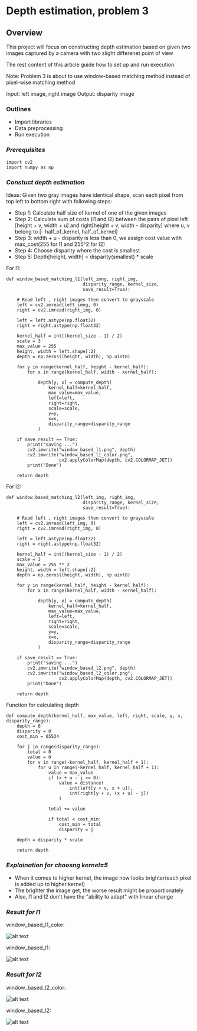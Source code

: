 # Depth estimation, problem 3
## **Overview**
This project will focus on constructing depth estimation based on given two images captured by a camera with two slight differenet point of view

The rest content of this article guide how to set up and run execution

Note: Problem 3 is about to use window-based matching method instead of pixel-wise matching method

Input: left image, right image
Output: disparity image

### **Outlines**
* Import libraries
* Data preprocessing
* Run execution

### *Prerequisites*
```
import cv2
import numpy as np
```
### *Constuct depth estimation*
Ideas:
Given two gray images have identical shape, scan each pixel from top left to bottom right with following steps:

* Step 1: Calculate half size of kernel of one of the given images
* Step 2: Calculate sum of costs (l1 and l2) between the pairs of pixel left [height + v, width + u] and right[height + v, width - disparity] where u, v belong to [- half_of_kernel, half_of_kernel]
* Step 3: width + u - disparity is less than 0, we assign cost value with max_cost(255 for l1 and 255^2 for l2)
* Step 4: Choose disparity where the cost is smallest
* Step 5: Depth[height, width] = disparity(smallest) * scale 

For l1:
```
def window_based_matching_l1(left_imng, right_img,
                             disparity_range, kernel_size,
                             save_result=True):

    # Read left , right images then convert to grayscale
    left = cv2.imread(left_imng, 0)
    right = cv2.imread(right_img, 0)

    left = left.astype(np.float32)
    right = right.astype(np.float32)

    kernel_half = int((kernel_size - 1) / 2)
    scale = 3
    max_value = 255
    height, width = left.shape[:2]
    depth = np.zeros((height, width), np.uint8)

    for y in range(kernel_half, height - kernel_half):
        for x in range(kernel_half, width - kernel_half):

            depth[y, x] = compute_depth(
                kernel_half=kernel_half,
                max_value=max_value,
                left=left,
                right=right,
                scale=scale,
                y=y,
                x=x,
                disparity_range=disparity_range
            )

    if save_result == True:
        print("saving ...")
        cv2.imwrite("window_based_l1.png", depth)
        cv2.imwrite("window_based_l1_color.png",
                    cv2.applyColorMap(depth, cv2.COLORMAP_JET))
        print("Done")

    return depth
```

For l2:
```
def window_based_matching_l2(left_img, right_img,
                             disparity_range, kernel_size,
                             save_result=True):

    # Read left , right images then convert to grayscale
    left = cv2.imread(left_img, 0)
    right = cv2.imread(right_img, 0)

    left = left.astype(np.float32)
    right = right.astype(np.float32)

    kernel_half = int((kernel_size - 1) / 2)
    scale = 3
    max_value = 255 ** 2
    height, width = left.shape[:2]
    depth = np.zeros((height, width), np.uint8)

    for y in range(kernel_half, height - kernel_half):
        for x in range(kernel_half, width - kernel_half):

            depth[y, x] = compute_depth(
                kernel_half=kernel_half,
                max_value=max_value,
                left=left,
                right=right,
                scale=scale,
                y=y,
                x=x,
                disparity_range=disparity_range
            )

    if save_result == True:
        print("saving ...")
        cv2.imwrite("window_based_l2.png", depth)
        cv2.imwrite("window_based_l2_color.png",
                    cv2.applyColorMap(depth, cv2.COLORMAP_JET))
        print("Done")

    return depth
```

Function for calculating depth
```
def compute_depth(kernel_half, max_value, left, right, scale, y, x, disparity_range):
    depth = 0
    disparity = 0
    cost_min = 65534
    
    for j in range(disparity_range):
        total = 0
        value = 0
        for v in range(-kernel_half, kernel_half + 1):
            for u in range(-kernel_half, kernel_half + 1):
                value = max_value
                if (x + u - j >= 0):
                    value = distance(
                        int(left[y + v, x + u]),
                        int(right[y + v, (x + u) - j])
                    )

                total += value

                if total < cost_min:
                    cost_min = total
                    disparity = j

    depth = disparity * scale

    return depth
```

### *Explaination for choosng kernel=5*
* When it comes to higher kernel, the image now looks brighter(each pixel is added up to higher kernel)
* The brighter the image get, the worse result might be proportionately
* Also, l1 and l2 don't have the "ability to adapt" with linear change

### *Result for l1*
window_based_l1_color:

![alt text](window_based_l1_color.png)

window_based_l1:

![alt text](window_based_l1.png)

### *Result for l2*
window_based_l2_color:

![alt text](window_based_l2_color.png)

window_based_l2:

![alt text](window_based_l2.png)
